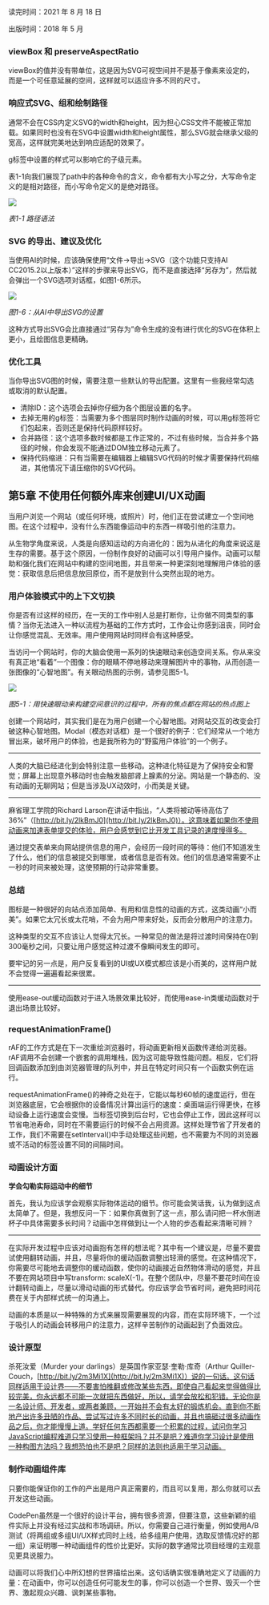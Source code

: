 读完时间：2021 年 8 月 18 日

出版时间：2018 年 5 月

### viewBox 和 preserveAspectRatio

viewBox的值并没有带单位，这是因为SVG可视空间并不是基于像素来设定的，而是一个可任意延展的空间，这样就可以适应许多不同的尺寸。

### 响应式SVG、组和绘制路径

通常不会在CSS内定义SVG的width和height，因为担心CSS文件不能被正常加载。如果同时也没有在SVG中设置width和height属性，那么SVG就会继承父级的宽高，这样就完美地达到响应适配的效果了。

g标签中设置的样式可以影响它的子级元素。

表1-1向我们展现了path中的各种命令的含义，命令都有大小写之分，大写命令定义的是相对路径，而小写命令定义的是绝对路径。

![](https://blog.mazey.net/wp-content/uploads/2021/08/WechatIMG36.png)

*表1-1 路径语法*

### SVG 的导出、建议及优化

当使用AI的时候，应该确保使用“文件→导出→SVG（这个功能只支持AI CC2015.2以上版本）”这样的步骤来导出SVG，而不是直接选择“另存为”，然后就会弹出一个SVG选项对话框，如图1-6所示。

![](https://blog.mazey.net/wp-content/uploads/2021/08/WechatIMG37.png)

*图1-6：从AI中导出SVG的设置*

这种方式导出SVG会比直接通过“另存为”命令生成的没有进行优化的SVG在体积上更小，且绘图信息更精确。

### 优化工具

当你导出SVG图的时候，需要注意一些默认的导出配置。这里有一些我经常勾选或取消的默认配置。

* 清除ID：这个选项会去掉你仔细为各个图层设置的名字。
* 去掉无用的g标签：当需要为多个图层同时制作动画的时候，可以用g标签将它们包起来，否则还是保持代码原样较好。
* 合并路径：这个选项多数时候都是工作正常的，不过有些时候，当合并多个路径的时候，你会发现不能通过DOM独立移动元素了。
* 保持代码缩进：只有当需要在编辑器上编辑SVG代码的时候才需要保持代码缩进，其他情况下请压缩你的SVG代码。

## 第5章 不使用任何额外库来创建UI/UX动画

当用户浏览一个网站（或任何环境，或照片）时，他们正在尝试建立一个空间地图。在这个过程中，没有什么东西能像运动中的东西一样吸引他的注意力。

从生物学角度来说，人类是向感知运动的方向进化的：因为从进化的角度来说这是生存的需要。基于这个原因，一份制作良好的动画可以引导用户操作。动画可以帮助和强化我们在网站中构建的空间地图，并且带来一种更深刻地理解用户体验的感觉：获取信息后把信息放回原位，而不是放到什么突然出现的地方。

### 用户体验模式中的上下文切换

你是否有过这样的经历，在一天的工作中别人总是打断你，让你做不同类型的事情？当你无法进入一种以流程为基础的工作方式时，工作会让你感到沮丧，同时会让你感觉混乱、无效率。用户使用网站时同样会有这种感受。

当访问一个网站时，你的大脑会使用一系列的快速眼动来创造空间关系。你从来没有真正地“看着”一个图像：你的眼睛不停地移动来理解图片中的事物，从而创造一张图像的“心智地图”。有关眼动热图的示例，请参见图5-1。

![](https://blog.mazey.net/wp-content/uploads/2021/08/WechatIMG38-w-800.jpg)

*图5-1：用快速眼动来构建空间意识的过程中，所有的焦点都在网站的热点图上*

创建一个网站时，其实我们是在为用户创建一个心智地图。对网站交互的改变会打破这种心智地图。Modal（模态对话框）是一个很好的例子：它们经常从一个地方冒出来，破坏用户的体验，也是我所称为的“野蛮用户体验”的一个例子。

---

人类的大脑已经进化到会特别注意一些移动。这种进化特征是为了保持安全和警觉；屏幕上出现意外移动时也会触发脑部肾上腺素的分泌。网站是一个静态的、没有动画的无聊网站；但是当涉及UX动效时，小而美是关键。

---

麻省理工学院的Richard Larson在讲话中指出，“人类将被动等待高估了36%”（[http://bit.ly/2lkBmJ0](http://bit.ly/2lkBmJ0)）。这意味着如果你不使用动画来加速表单提交的体验，用户会感觉到它比开发工具记录的速度慢得多。

通过提交表单来向网站提供信息的用户，会经历一段时间的等待：他们不知道发生了什么，他们的信息被提交到哪里，或者信息是否有效。他们的信息通常需要不止一秒的时间来被处理，这使预期的行动非常重要。

### 总结

图标是一种很好的向站点添加简单、有用和信息性的动画的方式，这类动画“小而美”。如果它太冗长或太花哨，不会为用户带来好处，反而会分散用户的注意力。

这种类型的交互不应该让人觉得太冗长。一种常见的做法是将过渡时间保持在0到300毫秒之间，只要让用户感觉这种过渡不像瞬间发生的即可。

要牢记的另一点是，用户反复看到的UI或UX模式都应该是小而美的，这样用户就不会觉得一遍遍看起来很累。

---

使用ease-out缓动函数对于进入场景效果比较好，而使用ease-in类缓动函数对于退出场景比较好。

### requestAnimationFrame()

rAF的工作方式是在下一次重绘浏览器时，将动画更新相关函数传递给浏览器。rAF调用不会创建一个嵌套的调用堆栈，因为这可能导致性能问题。相反，它们将回调函数添加到由浏览器管理的队列中，并且在特定时间只有一个函数实例在运行。

requestAnimationFrame()的神奇之处在于，它能以每秒60帧的速度运行，但在浏览器底层，它会根据你的设备情况计算出运行的速度：桌面端运行得更快，在移动设备上运行速度会变慢。当标签切换到后台时，它也会停止工作，因此这样可以节省电池寿命，同时在不需要运行的时候不会占用资源。这样处理节省了开发者的工作，我们不需要在setInterval()中手动处理这些问题，也不需要为不同的浏览器或不活动的标签设置不同的间隔时间。

### 动画设计方面

**学会勾勒实际运动中的细节**

首先，我认为应该学会观察实际物体运动的细节。你可能会笑话我，认为做到这点太简单了。但是，我想反问一下：如果你真做到了这一点，那么请问把一杯水倒进杯子中具体需要多长时间？动画中怎样做到让一个人物的步态看起来清晰可辨？

---

在实际开发过程中应该对动画抱有怎样的想法呢？其中有一个建议是，尽量不要尝试使用翻转动画，并且，尽量将你的缓动函数调整出轻滑的感觉。在这种情况下，你需要尽可能地去调整你的缓动函数，使你的动画接近自然物体滑动的感觉，并且不要在网站项目中写transform: scaleX(-1)。在整个团队中，尽量不要花时间在设计翻转动画上，尽量以滑动动画的形式替代。你应该学会节省时间，避免把时间花费在关于内部样式统一的沟通上。

动画的本质是以一种特殊的方式来展现需要展现的内容，而在实际环境下，一个过于吸引人的动画会转移用户的注意力，这样辛苦制作的动画起到了负面效应。

### 设计原型

杀死汝爱（Murder your darlings）是英国作家亚瑟·奎勒·库奇（Arthur Quiller-Couch，[http://bit.ly/2m3Mi1X](http://bit.ly/2m3Mi1X)）说的一句话。这句话同样适用于设计界——不要害怕推翻或修改某些东西，即使自己看起来觉得做得比较完美，你永远都不可能一次就把东西做好，所以，请学会放松和犯错。无论你是一名设计师、开发者，或两者兼顾，一开始并不会有太好的锻炼机会。直到你不断地产出许多丑陋的作品、尝试写过许多不同时长的动画，并且也搞砸过很多动画作品之后，你才能慢慢上道。学好任何东西都需要一个积累的过程，试问你学习JavaScript编程难道只学习使用一种框架吗？并不是吧？难道你学习设计是使用一种构图方法吗？我想恐怕也不是吧？同样的法则也适用于学习动画。

### 制作动画组件库

只要你能保证你的工作的产出是用户真正需要的，而且可以复用，那么你就可以去开发这些动画。

CodePen虽然是一个很好的设计平台，拥有很多资源，但要注意，这些新颖的组件实际上并没有经过实战和市场调研。所以，你需要自己进行衡量，例如使用A/B测试（将两组或多组UI/UX样式同时上线，给多组用户使用，选取反馈情况好的那一组）来证明哪一种动画组件的性价比更好。实际的数字通常比项目经理的主观意见更具说服力。

动画可以将我们心中所幻想的世界描绘出来。这句话确实很准确地定义了动画的力量：在动画中，你可以创造任何可能发生的事，你可以创造一个世界、毁灭一个世界、激起观众兴趣、讽刺某些事物。